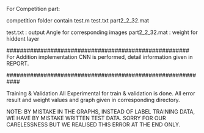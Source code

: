 For Competition part:

competition folder contain test.m test.txt part2_2_32.mat

test.txt : output Angle for corresponding images
part2_2_32.mat : weight for hiddent layer

######################################################
For Addition implementation
 CNN is performed, detail information given in REPORT.
 
 
 ############################################################
 
 Training & Validation
  All Experimental for train & validation is done. 
  All error result and weight values and graph given in corresponding directory.




NOTE: BY MISTAKE IN THE GRAPHS, INSTEAD OF LABEL TRAINING DATA, WE HAVE BY MISTAKE WRITTEN TEST DATA.  SORRY FOR OUR CARELESSNESS BUT WE REALISED THIS ERROR AT THE END ONLY.
